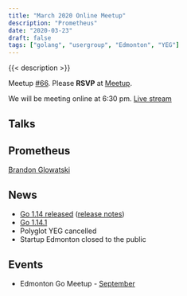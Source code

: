 ```yaml
---
title: "March 2020 Online Meetup"
description: "Prometheus"
date: "2020-03-23"
draft: false
tags: ["golang", "usergroup", "Edmonton", "YEG"]
---
```

{{< description >}}

Meetup [#66](https://github.com/edmontongo/presentations/issues/108). Please **RSVP** at [Meetup](https://www.meetup.com/startupedmonton/events/bclwwpybcfbfc/).

We will be meeting online at 6:30 pm. [Live stream](https://www.youtube.com/watch?v=wFB53qigp1k)

## Talks

## Prometheus

[Brandon Glowatski](https://github.com/glowatsk)

## News

- [Go 1.14 released](https://blog.golang.org/go1.14) ([release notes](https://golang.org/doc/go1.14))
- [Go 1.14.1](https://groups.google.com/forum/#!msg/golang-announce/Ix2U_8WWmXo/a2nJkNW5AAAJ)
- Polyglot YEG cancelled
- Startup Edmonton closed to the public

## Events

- Edmonton Go Meetup - [September](/meetup/2020-09/)
